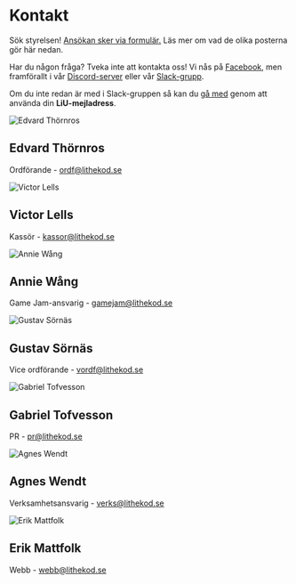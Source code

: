 # Kontakt

<div id="important-information">

<p>

Sök styrelsen! <a href="https://forms.gle/L5j9SQdbqMr1cDms5">Ansökan sker via
formulär.</a> Läs mer om vad de olika posterna gör här nedan.

</p>

</div>

Har du någon fråga? Tveka inte att kontakta oss!
Vi nås på [Facebook](https://www.facebook.com/LitheKod/),
men framförallt i vår [Discord-server](https://discord.gg/UG5YYsN) eller vår [Slack-grupp](https://lithe-kod.slack.com/).

Om du inte redan är med i Slack-gruppen så kan du
[gå med](https://lithe-kod.slack.com/signup) genom att använda din **LiU-mejladress**.

<!--Vi har meetups **varje tisdag** i café java kl 17.00. Kom förbi så bjuder vi på fika!-->

<div id="card-container">
<div class="profile-card">
    <img src="/static/img/kodapa-profile-picture.png" alt="Edvard Thörnros">
    <h2>Edvard Thörnros</h2>
    <p class="profile-card-sub">Ordförande - <a href="mailto:ordf@lithekod.se">ordf@lithekod.se</a></p>
</div>

<div class="profile-card">
    <img src="/static/img/kodapa-profile-picture.png" alt="Victor Lells">
    <h2>Victor Lells</h2>
    <p class="profile-card-sub">Kassör - <a href="mailto:kassor@lithekod.se">kassor@lithekod.se</a></p>
</div>

<div class="profile-card">
    <img src="/static/img/kodapa-profile-picture.png" alt="Annie Wång">
    <h2>Annie Wång</h2>
    <p class="profile-card-sub">Game Jam-ansvarig - <a href="mailto:gamejam@lithekod.se">gamejam@lithekod.se</a></p>
</div>

<div class="profile-card">
    <img src="/static/img/kodapa-profile-picture.png" alt="Gustav Sörnäs">
    <h2>Gustav Sörnäs</h2>
    <p class="profile-card-sub">Vice ordförande - <a href="mailto:vordf@lithekod.se">vordf@lithekod.se</a></p>
</div>

<div class="profile-card">
    <img src="/static/img/kodapa-profile-picture.png" alt="Gabriel Tofvesson">
    <h2>Gabriel Tofvesson</h2>
    <p class="profile-card-sub">PR - <a href="mailto:pr@lithekod.se">pr@lithekod.se</a></p>
</div>

<div class="profile-card">
    <img src="/static/img/kodapa-profile-picture.png" alt="Agnes Wendt">
    <h2>Agnes Wendt</h2>
    <p class="profile-card-sub">Verksamhetsansvarig - <a href="mailto:verks@lithekod.se">verks@lithekod.se</a></p>
</div>

<div class="profile-card">
    <img src="/static/img/kodapa-profile-picture.png" alt="Erik Mattfolk">
    <h2>Erik Mattfolk</h2>
    <p class="profile-card-sub">Webb - <a href="mailto:webb@lithekod.se">webb@lithekod.se</a></p>
</div>
</div>

